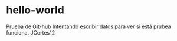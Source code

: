 # hello-world
Prueba de Git-hub
Intentando escribir datos para ver si está prubea funciona. JCortes12
